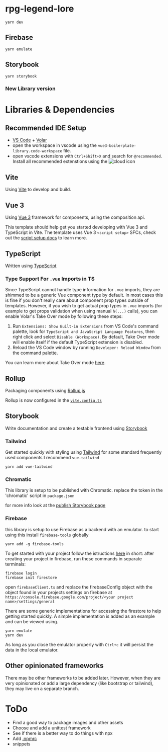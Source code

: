 # rpg-legend-lore
```
yarn dev
```

## Firebase
```
yarn emulate
```

## Storybook

```
yarn storybook
```

### New Library version

# Libraries & Dependencies

## Recommended IDE Setup

- [VS Code](https://code.visualstudio.com/) + [Volar](https://marketplace.visualstudio.com/items?itemName=Vue.volar)
- open the workspace in vscode using the `vue3-boilerplate-library.code-workspace` file.
- open vscode extensions with `Ctrl+Shift+X` and search for `@recommended`. Install all recommended extenstions using the ![cloud icon](https://freeiconshop.com/wp-content/uploads/edd/download-cloud-outline.png)

## Vite 

Using [Vite](https://vitejs.dev/) to develop and build.

## Vue 3

Using [Vue 3](https://vuejs.org/) framework for components, using the composition api.

This template should help get you started developing with Vue 3 and TypeScript in Vite. The template uses Vue 3 `<script setup>` SFCs, check out the [script setup docs](https://v3.vuejs.org/api/sfc-script-setup.html#sfc-script-setup) to learn more.

## TypeScript

Written using [TypeScript](https://www.typescriptlang.org/)

### Type Support For `.vue` Imports in TS

Since TypeScript cannot handle type information for `.vue` imports, they are shimmed to be a generic Vue component type by default. In most cases this is fine if you don't really care about component prop types outside of templates. However, if you wish to get actual prop types in `.vue` imports (for example to get props validation when using manual `h(...)` calls), you can enable Volar's Take Over mode by following these steps:

1. Run `Extensions: Show Built-in Extensions` from VS Code's command palette, look for `TypeScript and JavaScript Language Features`, then right click and select `Disable (Workspace)`. By default, Take Over mode will enable itself if the default TypeScript extension is disabled.
2. Reload the VS Code window by running `Developer: Reload Window` from the command palette.

You can learn more about Take Over mode [here](https://github.com/johnsoncodehk/volar/discussions/471).

## Rollup

Packaging components using [Rollup.js](https://rollupjs.org/guide/en/)

Rollup is now configured in the [`vite.config.ts`](./vite.config.ts)

## Storybook

Write documentation and create a testable frontend using [Storybook](https://storybook.js.org/)

### Tailwind

Get started quickly with styling using [Tailwind](https://tailwindcss.com/docs/utility-first)
for some standard frequently used components I recommend `vue-tailwind`
```
yarn add vue-tailwind
```

### Chromatic

This library is setup to be published with Chromatic.
replace the token in the 'chromatic' script in `package.json`

for more info look at the [publish Storybook page](https://storybook.js.org/docs/react/sharing/publish-storybook)

### Firebase

this library is setup to use Firebase as a backend with an emulator. 
to start using this install `firebase-tools` globally
```
yarn add -g firebase-tools
```
To get started with your project follow the istructions [here](https://firebase.google.com/docs/functions/get-started#create-a-firebase-project)
 in short:
 after creating your project in firebase, run these commands in separate terminals:
 ```
 firebase login
 firebase init firestore
 ```
open `firebaseClient.ts` and replace the firebaseConfig object with the object found in your projects settings on firebase at `https://console.firebase.google.com/project/<your project name>/settings/general`

There are some generic implementations for accessing the firestore to help getting started quickly.
A simple implementation is added as an example and can be viewed using.
```
yarn emulate
yarn dev
```
As long as you close the emulator properly with `Ctrl+c` it will persist the data in the local emulator.

## Other opinionated frameworks

There may be other frameworks to be added later. However, when they are very opinionated or add a large dependency (like bootstrap or tailwind), they may live on a separate branch.

# ToDo

- Find a good way to package images and other assets
- Choose and add a unittest framework
- See if there is a better way to do things with npx
- Add [.npmrc](https://docs.github.com/en/packages/working-with-a-github-packages-registry/working-with-the-npm-registry#publishing-a-package-using-a-local-npmrc-file)
- snippets
